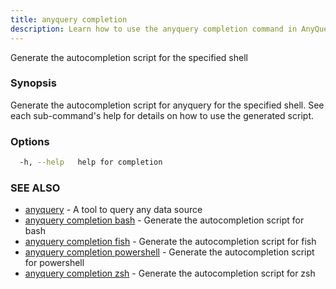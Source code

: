 ```yaml
---
title: anyquery completion
description: Learn how to use the anyquery completion command in AnyQuery.
---
```


Generate the autocompletion script for the specified shell

### Synopsis

Generate the autocompletion script for anyquery for the specified shell.
See each sub-command's help for details on how to use the generated script.


### Options

```bash
  -h, --help   help for completion
```

### SEE ALSO

* [anyquery](../anyquery)	 - A tool to query any data source
* [anyquery completion bash](../anyquery_completion_bash)	 - Generate the autocompletion script for bash
* [anyquery completion fish](../anyquery_completion_fish)	 - Generate the autocompletion script for fish
* [anyquery completion powershell](../anyquery_completion_powershell)	 - Generate the autocompletion script for powershell
* [anyquery completion zsh](../anyquery_completion_zsh)	 - Generate the autocompletion script for zsh
